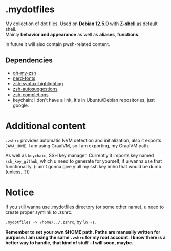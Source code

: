 # .mydotfiles

My collection of dot files. Used on **Debian 12.5.0** with **Z-shell** as default shell. <br>
Mainly **behavior and appearance** as well as **aliases**, **functions**.

In future it will also contain pwsh-related content.

## Dependencies
- [oh-my-zsh](https://ohmyz.sh)
- [nerd-fonts](https://www.nerdfonts.com)
- [zsh-syntax-highlighting](https://github.com/zsh-users/zsh-syntax-highlighting)
- [zsh-autosuggestions](https://github.com/zsh-users/zsh-autosuggestions)
- [zsh-completions](https://github.com/zsh-users/zsh-completions)
- keychain: I don't have a link, it's in Ubuntu/Debian repositories, just google.

# Additional content

`.zshrc` provides automatic NVM detection and initialization,
also it exports `JAVA_HOME`. I am using GraalVM, so I am exporting,
my GraalVM path.

As well as `keychain`, SSH key manager.
Currently it imports key named `ssh_key_github`, which u need to generate for yourself,
if u wanna use that functionality. (i ain't gonna give y'all my ssh key imho that would
be dumb (unless...?))

# Notice
If you still wanna use .mydotfiles directory (or some other name),
u need to create proper symlink to .zshrc.

`.mydotfiles -> /home/../.zshrc`, by `ln -s`.

**Remember to set your own $HOME path. Paths are manually written for purpose.
I am using the same `.zshrc` for my root account. I know there is a better way to handle,
that kind of stuff - I will soon, maybe.**